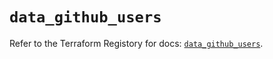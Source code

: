 # `data_github_users`

Refer to the Terraform Registory for docs: [`data_github_users`](https://registry.terraform.io/providers/integrations/github/5.25.0/docs/data-sources/users).
